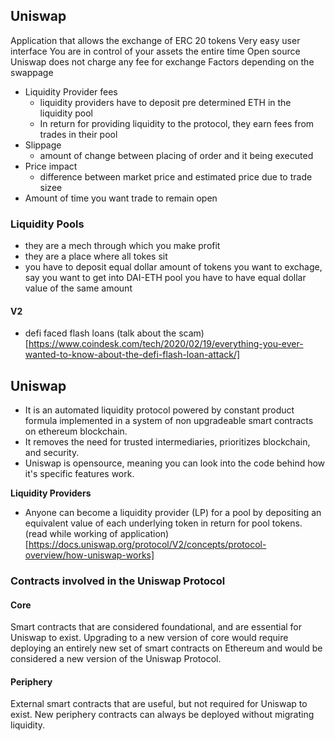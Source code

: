 ## Uniswap
Application that allows the exchange of ERC 20 tokens
Very easy user interface
You are in control of your assets the entire time
Open source
Uniswap does not charge any fee for exchange
Factors depending on the swappage
- Liquidity Provider fees
    - liquidity providers have to deposit pre determined ETH in the liquidity pool 
    - In return for providing liquidity to the protocol, they earn fees from trades in their pool
- Slippage
    - amount of change between placing of order and it being executed
- Price impact
    - difference between market price and estimated price due to trade sizee
- Amount of time you want trade to remain open

### Liquidity Pools
- they are a mech through which you make profit
- they are a place where all tokes sit
- you have to deposit equal dollar amount of tokens you want to exchage, say you want to get into DAI-ETH pool you have to have equal dollar value of the same amount

#### V2
- defi faced flash loans (talk about the scam)[https://www.coindesk.com/tech/2020/02/19/everything-you-ever-wanted-to-know-about-the-defi-flash-loan-attack/]

## Uniswap 
- It is an automated liquidity protocol powered by constant product formula implemented in a system of non upgradeable smart contracts on ethereum blockchain.
- It removes the need for trusted intermediaries, prioritizes blockchain, and security. 
- Uniswap is opensource, meaning you can look into the code behind how it's specific features work.

**Liquidity Providers**
- Anyone can become a liquidity provider (LP) for a pool by depositing an equivalent value of each underlying token in return for pool tokens. 
(read while working of application)[https://docs.uniswap.org/protocol/V2/concepts/protocol-overview/how-uniswap-works]

### Contracts involved in the Uniswap Protocol

#### Core
Smart contracts that are considered foundational, and are essential for Uniswap to exist. Upgrading to a new version of core would require deploying an entirely new set of smart contracts on Ethereum and would be considered a new version of the Uniswap Protocol.

#### Periphery
External smart contracts that are useful, but not required for Uniswap to exist. New periphery contracts can always be deployed without migrating liquidity.

